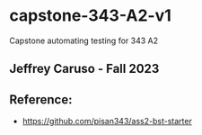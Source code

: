 # capstone-343-A2-v1
Capstone automating testing for 343 A2

## Jeffrey Caruso - Fall 2023

## Reference:
- https://github.com/pisan343/ass2-bst-starter 


